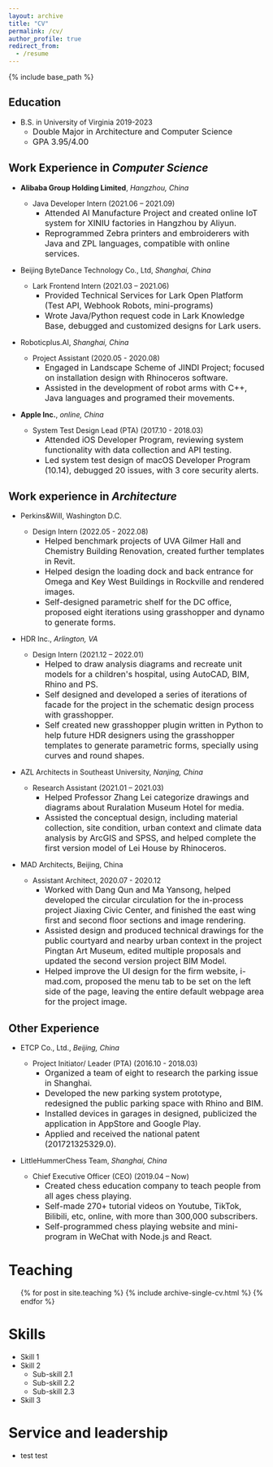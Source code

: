 ```yaml
---
layout: archive
title: "CV"
permalink: /cv/
author_profile: true
redirect_from:
  - /resume
---
```


{% include base_path %}

Education
---
* B.S. in University of Virginia 2019-2023
  * <font size = 3>Double Major in Architecture and Computer Science</font>
  * <font size = 3>GPA 3.95/4.00</font> 

Work Experience in *Computer Science*
---
* **Alibaba Group Holding Limited**, *Hangzhou, China* 
  * Java Developer Intern (2021.06 – 2021.09)
    * <font size = 3>Attended AI Manufacture Project and created online IoT system for XINIU factories in Hangzhou by Aliyun.</font> 
    * <font size = 3>Reprogrammed Zebra printers and embroiderers with Java and ZPL languages, compatible with online services.</font>

* Beijing ByteDance Technology Co., Ltd, *Shanghai, China* 
  * Lark Frontend Intern (2021.03 – 2021.06)
    * <font size = 3>Provided Technical Services for Lark Open Platform (Test API, Webhook Robots, mini-programs)</font> 
    * <font size = 3>Wrote Java/Python request code in Lark Knowledge Base, debugged and customized designs for Lark users.</font> 

* Roboticplus.AI, *Shanghai, China* 
  * Project Assistant (2020.05 - 2020.08)
    * <font size = 3>Engaged in Landscape Scheme of JINDI Project; focused on installation design with Rhinoceros software.</font> 
    * <font size = 3>Assisted in the development of robot arms with C++, Java languages and programed their movements.</font> 

* **Apple Inc.**, *online, China*
  * System Test Design Lead (PTA) (2017.10 - 2018.03)
    * <font size = 3>Attended iOS Developer Program, reviewing system functionality with data collection and API testing.</font> 
    * <font size = 3>Led system test design of macOS Developer Program (10.14), debugged 20 issues, with 3 core security alerts.</font> 


Work experience in *Architecture*
---
* Perkins&Will, Washington D.C.
  * Design Intern (2022.05 - 2022.08)
    * <font size = 3>Helped benchmark projects of UVA Gilmer Hall and Chemistry Building Renovation, created further templates in Revit.</font> 
    * <font size = 3>Helped design the loading dock and back entrance for Omega and Key West Buildings in Rockville and rendered images.</font> 
    * <font size = 3>Self-designed parametric shelf for the DC office, proposed eight iterations using grasshopper and dynamo to generate forms.</font> 

* HDR Inc., *Arlington, VA* 
  * Design Intern (2021.12 – 2022.01)
    * <font size = 3>Helped to draw analysis diagrams and recreate unit models for a children's hospital, using AutoCAD, BIM, Rhino and PS.</font> 
    * <font size = 3>Self designed and developed a series of iterations of facade for the project in the schematic design process with grasshopper.</font> 
    * <font size = 3>Self created new grasshopper plugin written in Python to help future HDR designers using the grasshopper templates to generate parametric forms, specially using curves and round shapes.</font> 

* AZL Architects in Southeast University, *Nanjing, China*
  * Research Assistant (2021.01 – 2021.03)
    * <font size = 3>Helped Professor Zhang Lei categorize drawings and diagrams about Ruralation Museum Hotel for media.</font>                                                                                                                   
    * <font size = 3>Assisted the conceptual design, including material collection, site condition, urban context and climate data analysis by ArcGIS and SPSS, and helped complete the first version model of Lei House by Rhinoceros.</font> 

* MAD Architects, Beijing, China
  * Assistant Architect, 2020.07 - 2020.12
    * <font size = 3>Worked with Dang Qun and Ma Yansong, helped developed the circular circulation for the in-process project Jiaxing Civic Center, and finished the east wing first and second floor sections and image rendering.</font> 
    * <font size = 3>Assisted design and produced technical drawings for the public courtyard and nearby urban context in the project Pingtan Art Museum, edited multiple proposals and updated the second version project BIM Model.</font> 
    * <font size = 3>Helped improve the UI design for the firm website, i-mad.com, proposed the menu tab to be set on the left side of the page, leaving the entire default webpage area for the project image.</font> 

Other Experience
---
* ETCP Co., Ltd., *Beijing, China*
  * Project Initiator/ Leader (PTA) (2016.10 - 2018.03)
    * <font size = 3>Organized a team of eight to research the parking issue in Shanghai.</font> 
    * <font size = 3>Developed the new parking system prototype, redesigned the public parking space with Rhino and BIM.</font> 
    * <font size = 3>Installed devices in garages in designed, publicized the application in AppStore and Google Play.</font> 
    * <font size = 3>Applied and received the national patent (201721325329.0).</font> 

* LittleHummerChess Team, *Shanghai, China*
    * Chief Executive Officer (CEO) (2019.04 – Now)
      * <font size = 3>Created chess education company to teach people from all ages chess playing.</font> 
      * <font size = 3>Self-made 270+ tutorial videos on Youtube, TikTok, Bilibili, etc, online, with more than 300,000 subscribers.</font> 
      * <font size = 3>Self-programmed chess playing website and mini-program in WeChat with Node.js and React.</font> 

Teaching
======
  <ul>{% for post in site.teaching %}
    {% include archive-single-cv.html %}
  {% endfor %}</ul>
  
 
Skills
======
* Skill 1
* Skill 2
  * Sub-skill 2.1
  * Sub-skill 2.2
  * Sub-skill 2.3
* Skill 3
  
  

  
Service and leadership
======
* test test
